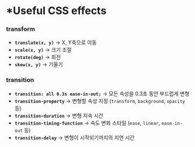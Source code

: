 # \*Useful CSS effects

### transform

* **`translate(x, y)`** → X, Y축으로 이동
* **`scale(x, y)`** → 크기 조절
* **`rotate(deg)`** → 회전
* **`skew(x, y)`** → 기울기

### transition

* **`transition: all 0.3s ease-in-out;`** → 모든 속성을 0.3초 동안 부드럽게 변형
* **`transition-property`** → 변형할 속성 지정 (`transform`, `background`, `opacity` 등)
* **`transition-duration`** → 변형 지속 시간
* **`transition-timing-function`** → 속도 변화 스타일 (`ease`, `linear`, `ease-in-out` 등)
* **`transition-delay`** → 변형이 시작되기까지의 지연 시간
